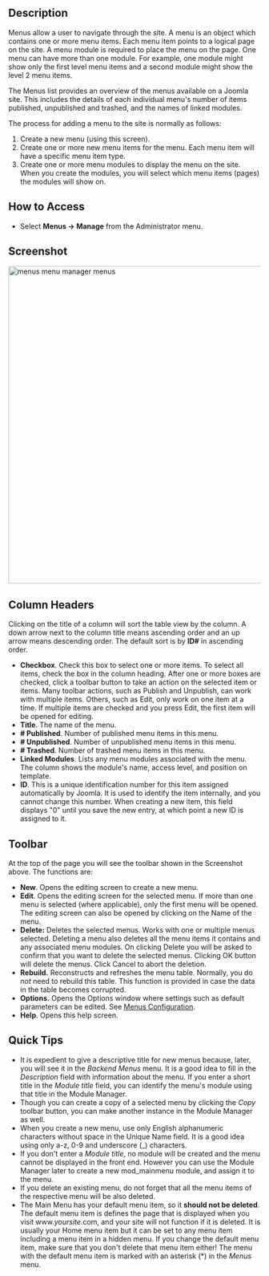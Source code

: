 <!-- Filename: Help4.x:Menus / Display title: Меню -->

## Description

Menus allow a user to navigate through the site. A menu is an object
which contains one or more menu items. Each menu item points to a
logical page on the site. A menu module is required to place the menu on
the page. One menu can have more than one module. For example, one
module might show only the first level menu items and a second module
might show the level 2 menu items.

The Menus list provides an overview of the menus available on a Joomla
site. This includes the details of each individual menu's number of
items published, unpublished and trashed, and the names of linked
modules.

The process for adding a menu to the site is normally as follows:

1.  Create a new menu (using this screen).
2.  Create one or more new menu items for the menu. Each menu item will
    have a specific menu item type.
3.  Create one or more menu modules to display the menu on the site.
    When you create the modules, you will select which menu items
    (pages) the modules will show on.

## How to Access

- Select **Menus → Manage** from the Administrator menu.

## Screenshot

<img
src="https://docs.joomla.org/images/0/00/Help-4x-menus-menu-manager-menus-en.png"
decoding="async" data-file-width="800" data-file-height="633"
width="800" height="633"
alt="menus menu manager menus" />

## Column Headers

Clicking on the title of a column will sort the table view by the
column. A down arrow next to the column title means ascending order and
an up arrow means descending order. The default sort is by **ID#** in
ascending order.

- **Checkbox**. Check this box to select one or more items. To select
  all items, check the box in the column heading. After one or more
  boxes are checked, click a toolbar button to take an action on the
  selected item or items. Many toolbar actions, such as Publish and
  Unpublish, can work with multiple items. Others, such as Edit, only
  work on one item at a time. If multiple items are checked and you
  press Edit, the first item will be opened for editing.
- **Title**. The name of the menu.
- **\# Published**. Number of published menu items in this menu.
- **\# Unpublished**. Number of unpublished menu items in this menu.
- **\# Trashed**. Number of trashed menu items in this menu.
- **Linked Modules**. Lists any menu modules associated with the menu.
  The column shows the module's name, access level, and position on
  template.
- **ID**. This is a unique identification number for this item assigned
  automatically by Joomla. It is used to identify the item internally,
  and you cannot change this number. When creating a new item, this
  field displays "0" until you save the new entry, at which point a new
  ID is assigned to it.

## Toolbar

At the top of the page you will see the toolbar shown in the
Screenshot above. The functions are:

- **New**. Opens the editing screen to create a new menu.
- **Edit**. Opens the editing screen for the selected menu. If more than
  one menu is selected (where applicable), only the first menu will be
  opened. The editing screen can also be opened by clicking on the Name
  of the menu.
- **Delete:** Deletes the selected menus. Works with one or multiple
  menus selected. Deleting a menu also deletes all the menu items it
  contains and any associated menu modules. On clicking Delete you will
  be asked to confirm that you want to delete the selected menus.
  Clicking OK button will delete the menus. Click Cancel to abort the
  deletion.
- **Rebuild.** Reconstructs and refreshes the menu table. Normally, you
  do *not* need to rebuild this table. This function is provided in case
  the data in the table becomes corrupted.
- **Options.** Opens the Options window where settings such as default
  parameters can be edited. See [Menus
  Configuration](https://docs.joomla.org/Help4.x:Components_Menus_Configuration "Special:MyLanguage/Help4.x:Components Menus Configuration").
- **Help**. Opens this help screen.

## Quick Tips

- It is expedient to give a descriptive title for new menus because,
  later, you will see it in the *Backend Menus* menu. It is a good idea
  to fill in the *Description* field with information about the menu. If
  you enter a short title in the *Module title* field, you can identify
  the menu's module using that title in the Module Manager.
- Though you can create a copy of a selected menu by clicking the *Copy*
  toolbar button, you can make another instance in the Module Manager as
  well.
- When you create a new menu, use only English alphanumeric characters
  without space in the Unique Name field. It is a good idea using only
  a-z, 0-9 and underscore (\_) characters.
- If you don't enter a *Module title*, no module will be created and the
  menu cannot be displayed in the front end. However you can use the
  Module Manager later to create a new mod_mainmenu module, and assign
  it to the menu.
- If you delete an existing menu, do not forget that all the menu items
  of the respective menu will be also deleted.
- The Main Menu has your default menu item, so it **should not be
  deleted**. The default menu item is defines the page that is displayed
  when you visit www.*yoursite*.com, and your site will not function if
  it is deleted. It is usually your Home menu item but it can be set to
  any menu item including a menu item in a hidden menu. If you change
  the default menu item, make sure that you don't delete that menu item
  either! The menu with the default menu item is marked with an asterisk
  (\*) in the *Menus* menu.
